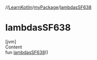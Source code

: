 //[LearnKotlin](../index.md)/[myPackage](index.md)/[lambdasSF638](lambdas-s-f638.md)



# lambdasSF638  
[jvm]  
Content  
fun [lambdasSF638](lambdas-s-f638.md)()  



